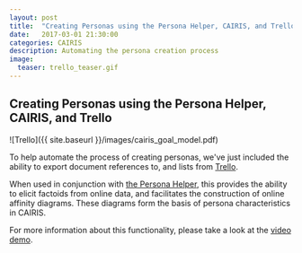 ```yaml
---
layout: post
title:  "Creating Personas using the Persona Helper, CAIRIS, and Trello"
date:   2017-03-01 21:30:00
categories: CAIRIS
description: Automating the persona creation process
image:
  teaser: trello_teaser.gif
---
```


## Creating Personas using the Persona Helper, CAIRIS, and Trello ##

![Trello]({{ site.baseurl }}/images/cairis_goal_model.pdf)

To help automate the process of creating personas, we've just included the ability to export document references to, and lists from [Trello](https://trello.com).  

When used in conjunction with [the Persona Helper](http://cairis.org/cairis/personahelper/), this provides the ability to elicit factoids from online data, and facilitates the construction of online affinity diagrams. These diagrams form the basis of persona characteristics in CAIRIS.

For more information about this functionality, please take a look at the [video demo](https://vimeo.com/208162116).
